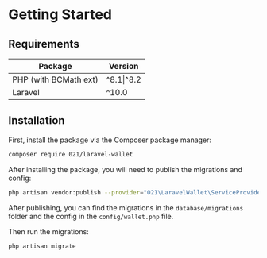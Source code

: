 # Getting Started

## Requirements

| Package               | Version    |
|-----------------------|------------|
| PHP (with BCMath ext) | ^8.1\|^8.2 |
| Laravel               | ^10.0      |

## Installation

First, install the package via the Composer package manager:
```bash
composer require 021/laravel-wallet
```

After installing the package, you will need to publish the migrations and config:
```bash
php artisan vendor:publish --provider="O21\LaravelWallet\ServiceProvider"
```

After publishing, you can find the migrations in the `database/migrations` folder and the config in the `config/wallet.php` file.

Then run the migrations:
```bash
php artisan migrate
```

